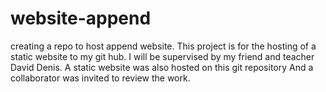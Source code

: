 # website-append
creating a repo to host append website.
This project is for the hosting of a static website to my git hub.
I will be supervised by my friend and teacher David Denis.
A static website was also hosted on this git repository
And a collaborator was invited to review the work.